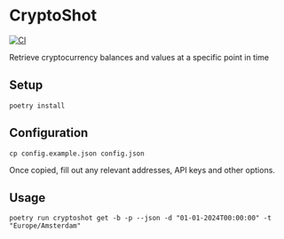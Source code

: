# CryptoShot

[![CI](https://github.com/chadsr/cryptoshot/actions/workflows/ci.yml/badge.svg)](https://github.com/chadsr/cryptoshot/actions/workflows/ci.yml)

Retrieve cryptocurrency balances and values at a specific point in time

## Setup

```shell
poetry install
```

## Configuration

```shell
cp config.example.json config.json
```

Once copied, fill out any relevant addresses, API keys and other options.

## Usage

```shell
poetry run cryptoshot get -b -p --json -d "01-01-2024T00:00:00" -t "Europe/Amsterdam"
```
